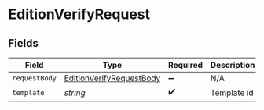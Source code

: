 # EditionVerifyRequest


## Fields

| Field                                                                           | Type                                                                            | Required                                                                        | Description                                                                     |
| ------------------------------------------------------------------------------- | ------------------------------------------------------------------------------- | ------------------------------------------------------------------------------- | ------------------------------------------------------------------------------- |
| `requestBody`                                                                   | [EditionVerifyRequestBody](../../models/operations/editionverifyrequestbody.md) | :heavy_minus_sign:                                                              | N/A                                                                             |
| `template`                                                                      | *string*                                                                        | :heavy_check_mark:                                                              | Template id                                                                     |